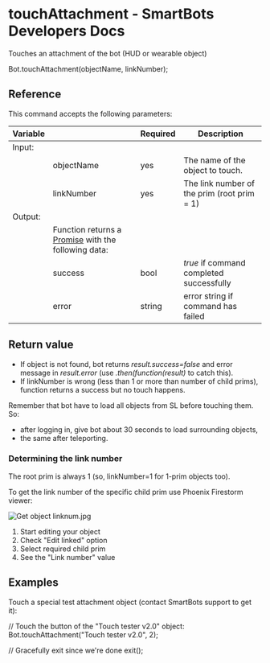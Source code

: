 # touchAttachment - SmartBots Developers Docs

Touches an attachment of the bot (HUD or wearable object)

Bot.touchAttachment(objectName, linkNumber);

## Reference

This command accepts the following parameters:

| Variable |     | Required | Description |
| --- | --- | --- | --- |
| Input: |     |     |     |
|     | objectName | yes | The name of the object to touch. |
|     | linkNumber | yes | The link number of the prim (root prim = 1) |
| Output: |     |     |     |
|     | Function returns a [Promise](https://www.mysmartbots.com/dev/docs/Bot_Playground/Callbacks_and_return_values "Bot Playground/Callbacks and return values") with the following data: |     |     |
|     | success | bool | _true_ if command completed successfully |
|     | error | string | error string if command has failed |

## Return value

*   If object is not found, bot returns _result.success=false_ and error message in _result.error_ (use _.then(function(result)_ to catch this).
*   If linkNumber is wrong (less than 1 or more than number of child prims), function returns a success but no touch happens.

Remember that bot have to load all objects from SL before touching them. So:

*   after logging in, give bot about 30 seconds to load surrounding objects,
*   the same after teleporting.

### Determining the link number

The root prim is always 1 (so, linkNumber=1 for 1-prim objects too).

To get the link number of the specific child prim use Phoenix Firestorm viewer:

![Get object linknum.jpg](https://www.mysmartbots.com/dev/docs/images/4/4c/Get_object_linknum.jpg)

1.  Start editing your object
2.  Check "Edit linked" option
3.  Select required child prim
4.  See the "Link number" value

## Examples

Touch a special test attachment object (contact SmartBots support to get it):

// Touch the button of the "Touch tester v2.0" object:
Bot.touchAttachment("Touch tester v2.0", 2);

// Gracefully exit since we're done
exit();
